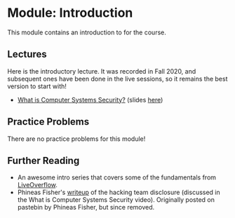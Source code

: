 # Module: Introduction

This module contains an introduction to for the course.

## Lectures

Here is the introductory lecture. It was recorded in Fall 2020, and subsequent ones have been done in the live sessions, so it remains the best version to start with!

- [What is Computer Systems Security?](https://www.youtube.com/watch?v=bJTThdqui0g) (slides [here](https://docs.google.com/presentation/d/1YlTxeZg03P234EgG4E4JNGcit6LZovAxfYGL1YSLwfc/edit?usp=sharing))

## Practice Problems

There are no practice problems for this module!

## Further Reading

- An awesome intro series that covers some of the fundamentals from [LiveOverflow](https://www.youtube.com/watch?v=iyAyN3GFM7A&list=PLhixgUqwRTjxglIswKp9mpkfPNfHkzyeN&index=1).
- Phineas Fisher's [writeup](intro/phisher-hackback.txt) of the hacking team disclosure (discussed in the What is Computer Systems Security video). Originally posted on pastebin by Phineas Fisher, but since removed.
